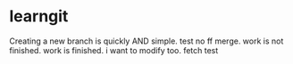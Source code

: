 # learngit
Creating a new branch is quickly AND simple.
test no ff merge.
work is not finished.
work is finished.
i want to modify too.
fetch test
